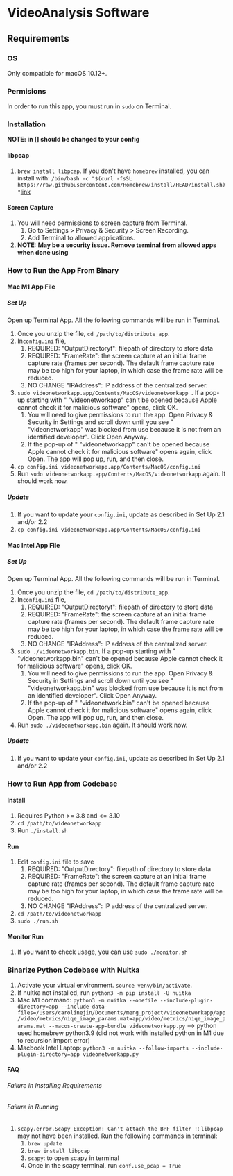 # VideoAnalysis Software

## Requirements

### OS
Only compatible for macOS 10.12+.

### Permisions

In order to run this app, you must run in `sudo` on Terminal.
### Installation

**NOTE: in [] should be changed to your config**

<!-- #### tcpdump
1. Test command: `sudo tcpdump`. It should output the current network stats, like below
```
tcpdump: verbose output suppressed, use -v or -vv for full protocol decode
listening on eth0, link-type EN10MB (Ethernet), capture size 65535 bytes
21:02:19.112502 IP test33.ntp > 199.30.140.74.ntp: NTPv4, Client, length 48
21:02:19.113888 IP 216.239.35.0.ntp > test33.ntp: NTPv4, Server, length 48
21:02:20.150347 IP test33.ntp > 216.239.35.0.ntp: NTPv4, Client, length 48
21:02:20.150991 IP 216.239.35.0.ntp > test33.ntp: NTPv4, Server, length 48
```  -->

<!-- #### tcpdump
1. Enable `sudo` cmd without having to input password. Following steps are from this [blog](http://www.linuxtechnotes.com/2015/10/how-to-give-sudo-access-to-user-run.html) 
    1. Make a backup of `/etc/sudoers` file. (`cp /etc/sudoers /tmp/sudoers_[MM_DD_YYYY]`, replacing with the current date)
    2. Edit the `/etc/sudoers` file. (`sudo visudo`)
    3. Add the entry under _User specification_ section: `[USERNAME] ALL=(root) NOPASSWD: /usr/sbin/tcpdump` 
    4. Go out of visudo: Escape button then type `wq!`
2. Test command: `sudo tcpdump`. It should output the current network stats, like below
```
tcpdump: verbose output suppressed, use -v or -vv for full protocol decode
listening on eth0, link-type EN10MB (Ethernet), capture size 65535 bytes
21:02:19.112502 IP test33.ntp > 199.30.140.74.ntp: NTPv4, Client, length 48
21:02:19.113888 IP 216.239.35.0.ntp > test33.ntp: NTPv4, Server, length 48
21:02:20.150347 IP test33.ntp > 216.239.35.0.ntp: NTPv4, Client, length 48
21:02:20.150991 IP 216.239.35.0.ntp > test33.ntp: NTPv4, Server, length 48
``` 
3. **NOTE: This may have some security issues. You may want to comment Step 1.3 out when not using the app** -->

<!-- #### Xcode Command Line Tools
1. You must have an AppleID to install tool
2. Enable to run `swift` on terminal. Following steps are from [here](https://apple.stackexchange.com/a/254381)
    1. Run `xcode-select --install` to install Xcode command line tools. You do not need Xcode; you can install only the command line.
    2. If you are running into issues, run `sudo xcode-select --reset` then step 1.1.
2. Test command: `swift`. It should output a Welcome message.  -->

#### libpcap
1. `brew install libpcap`. If you don't have `homebrew` installed, you can install with:
   `/bin/bash -c "$(curl -fsSL https://raw.githubusercontent.com/Homebrew/install/HEAD/install.sh)"`[link](https://brew.sh/)
#### Screen Capture 
1. You will need permissions to screen capture from Terminal. 
    1. Go to Settings > Privacy & Security > Screen Recording. 
    2. Add Terminal to allowed applications.
2. **NOTE: May be a security issue. Remove terminal from allowed apps when done using**


### How to Run the App From Binary

#### Mac M1 App File

##### Set Up
Open up Terminal App. All the following commands will be run in Terminal.
1. Once you unzip the file, `cd /path/to/distribute_app`.
2. In`config.ini` file,
    1. REQUIRED: "OutputDirectoryt": filepath of directory to store data
    2. REQUIRED: "FrameRate": the screen capture at an initial frame capture rate (frames per second). The default frame capture rate may be too high for your laptop, in which case the frame rate will be reduced.  
    3. NO CHANGE "IPAddress": IP address of the centralized server. 
3. `sudo videonetworkapp.app/Contents/MacOS/videonetworkapp `. If a pop-up starting with " "videonetworkapp" can't be opened because Apple cannot check it for malicious software" opens, click OK. 
    1. You will need to give permissions to run the app. Open Privacy & Security in Settings and scroll down until you see " "videonetworkapp" was blocked from use because it is not from an identified developer". Click Open Anyway. 
    2. If the pop-up of " "videonetworkapp" can't be opened because Apple cannot check it for malicious software" opens again, click Open. The app will pop up, run, and then close. 
4. `cp config.ini videonetworkapp.app/Contents/MacOS/config.ini`
5. Run `sudo videonetworkapp.app/Contents/MacOS/videonetworkapp` again. It should work now. 

##### Update
1. If you want to update your `config.ini`, update as described in Set Up 2.1 and/or 2.2
2. `cp config.ini videonetworkapp.app/Contents/MacOS/config.ini`

#### Mac Intel App File

##### Set Up
Open up Terminal App. All the following commands will be run in Terminal.
1. Once you unzip the file, `cd /path/to/distribute_app`.
2. In`config.ini` file,
    1. REQUIRED: "OutputDirectoryt": filepath of directory to store data
    2. REQUIRED: "FrameRate": the screen capture at an initial frame capture rate (frames per second). The default frame capture rate may be too high for your laptop, in which case the frame rate will be reduced.  
    3. NO CHANGE "IPAddress": IP address of the centralized server. 
3. `sudo ./videonetworkapp.bin`. If a pop-up starting with " "videonetworkapp.bin" can't be opened because Apple cannot check it for malicious software" opens, click OK. 
    1. You will need to give permissions to run the app. Open Privacy & Security in Settings and scroll down until you see " "videonetworkapp.bin" was blocked from use because it is not from an identified developer". Click Open Anyway. 
    2. If the pop-up of " "videonetwork.bin" can't be opened because Apple cannot check it for malicious software" opens again, click Open. The app will pop up, run, and then close. 
4. Run `sudo ./videonetworkapp.bin` again. It should work now. 

##### Update
1. If you want to update your `config.ini`, update as described in Set Up 2.1 and/or 2.2


### How to Run App from Codebase

#### Install

1. Requires Python >= 3.8 and <= 3.10
2. `cd /path/to/videonetworkapp`
3. Run `./install.sh`

#### Run

1. Edit `config.ini` file to save 
    1. REQUIRED: "OutputDirectory": filepath of directory to store data
    2. REQUIRED: "FrameRate": the screen capture at an initial frame capture rate (frames per second). The default frame capture rate may be too high for your laptop, in which case the frame rate will be reduced.  
    3. NO CHANGE "IPAddress": IP address of the centralized server. 
2. `cd /path/to/videonetworkapp`
3. `sudo ./run.sh`

#### Monitor Run

1. If you want to check usage, you can use `sudo ./monitor.sh`

### Binarize Python Codebase with Nuitka

1. Activate your virtual environment. `source venv/bin/activate`.
2. If nuitka not installed, run `python3 -m pip install -U nuitka`
3. Mac M1 command: `python3 -m nuitka --onefile --include-plugin-directory=app --include-data-files=/Users/carolinejin/Documents/meng_project/videonetworkapp/app/video/metrics/niqe_image_params.mat=app/video/metrics/niqe_image_params.mat --macos-create-app-bundle videonetworkapp.py` --> python used homebrew python3.9 (did not work with installed python in M1 due to recursion import error)
4. Macbook Intel Laptop: `python3 -m nuitka --follow-imports --include-plugin-directory=app videonetworkapp.py`

<!-- #### Python 3.9. -->
<!-- 1. Set up a virtual environment inside `videonetworkapp` directory using `python3 -m venv venv`
2. Activate the virtual environment with `source [/PATH/TO/]venv/bin/activate`. Following python packages are installed inside the virtual environment, make sure your virtual environment is activated.
3. If you want to have multiple Python versions, you can follow [this](https://stackoverflow.com/questions/36968425/how-can-i-install-multiple-versions-of-python-on-latest-os-x-and-use-them-in-par)


##### videonetworkapp
1. Make sure your virtual environment is activated (`source [/PATH/TO/]venv/bin/activate`)
<!-- 2. Inside `videonetworkapp/`, run `python3 -m pip install -e .` -->

<!-- ### Commands to Run

#### Set up configuration
Edit `config.ini` file to save to the data to appropriate location and run the screen capture at an initial frame capture rate. The default frame capture rate may be too high for your laptop, in which case the frame rate will be
reduced.  -->
<!-- 1. Edit `config.json` file to save to the data to appropriate location and run the screen capture for however long you like -->
<!-- 2. To get the appropriate device index, run `ffmpeg -f avfoundation -list_devices true -i ""`. Choose the number in `[]` that correspond to screen capture for video -->

<!-- #### Run app end-to-end
1. Start Zoom with at least one other person. 
2. Once, you start up your Zoom call is ready, run `sudo python3 [/PATH/TO/]videonetworkapp/videonetworkapp.py` to capture data and produce graphs of the data -->
<!-- 2. Once, you start up your Zoom call is ready, run `python3 [/PATH/TO/]videonetworkapp/main.py` to capture data and produce graphs of the data  -->
<!-- #### Capture Zoom Screen
1. Activate virtual environment with `source /path/to/env/bin/activate`
2. `cd videonetworkapp` 
3. `python3 capture/tcpdump_cmd.py` -->

#### FAQ
###### Failure in Installing Requirements

###### Failure in Running
1. `scapy.error.Scapy_Exception: Can't attach the BPF filter !`: `libpcap` may not have been installed. Run the following commands in terminal:
    1. `brew update`
    2. `brew install libpcap`
    3. `scapy`: to open scapy in terminal
    4. Once in the scapy terminal, run `conf.use_pcap = True`
<!-- 1. What if you run into `ERROR: fontconfig not found using pkg-config` when running `./configure --enable-libfreetype --enable-libfontconfig`? 
Make sure `fontconfig` and `pkg-config` is installed. You can install through `brew install fontconfig pkg-config` -->


